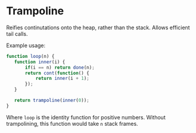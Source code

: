 # Trampoline

Reifies continutations onto the heap, rather than the stack. Allows
efficient tail calls.

Example usage:

```javascript
function loop(n) {
   function inner(i) {
       if(i == n) return done(n);
       return cont(function() {
           return inner(i + 1);
       });
   }

   return trampoline(inner(0));
}
```

Where `loop` is the identity function for positive numbers. Without
trampolining, this function would take `n` stack frames.
